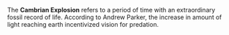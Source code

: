 The **Cambrian Explosion** refers to a period of time with an extraordinary fossil record of life. According to Andrew Parker, the increase in amount of light reaching earth incentivized vision for predation.